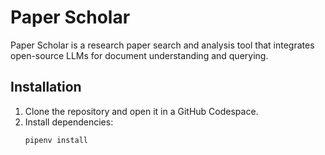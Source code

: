 # Paper Scholar

Paper Scholar is a research paper search and analysis tool that integrates open-source LLMs for document understanding and querying.

## Installation
1. Clone the repository and open it in a GitHub Codespace.
2. Install dependencies:
   ```bash
   pipenv install

